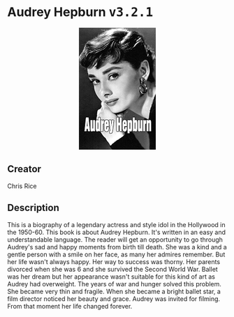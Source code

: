 
# Audrey Hepburn <kbd>v3.2.1</kbd>

<center>
  <img src="./cover-1024.jpg"/>
</center>

## Creator
Chris Rice

## Description
<p>This is a biography of a legendary actress and style idol in the Hollywood in the 1950-60. This book is about Audrey Hepburn. It's written in an easy and understandable language. The reader will get an opportunity to go through Audrey's sad and happy moments from birth till death. She was a kind and a gentle person with a smile on her face, as many her admires remember. But her life wasn't always happy. Her way to success was thorny. Her parents divorced when she was 6 and she survived the Second World War. Ballet was her dream but her appearance wasn't suitable for this kind of art as Audrey had overweight. The years of war and hunger solved this problem. She became very thin and fragile. When she became a bright ballet star, a film director noticed her beauty and grace. Audrey was invited for filming. From that moment her life changed forever.</p>
